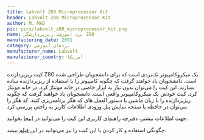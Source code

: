 ```yaml
---
title: Labvolt Z80 Microprocessor Kit
header: Labvolt Z80 Microprocessor Kit
author: M. MAD
pic: pics/labvolt_z80_microprocessor_kit.png
name: برد آموزشی ریزپردازشگر Z80
manufacturing_date: 2001
category: بردهای آموزشی
manufacturer_name: Labvolt
manufacturer_country: آمریکا
---
```

<p>
کیت ریزپردازنده
<span class="english-text">Z80</span>
یک میکروکامپیوتر تک‌بردی است که برای دانشجویان طراحی شده است. دانشجویان یاد
خواهند گرفت که چگونه کامپیوتر را با استفاده از ریزپردازنده ساده بسازند. این
کیت را می‌توان بدون نیاز به ابزار خاصی در خانه مونتاژ کرد. در خانه مونتاژ کرد.
کیت خودش یک میکروکامپیوتر واقعی است. دانشجویان یاد خواهند گرفت که چگونه
ریزپردازنده را با زبان ماشین با دستور العمل های کد هگز برنامه‌ریزی کنند. کد
هگز را می‌توان در حافظه یا صفحه نمایش پنل ورودی اطلاعات کاربر به راحتی بررسی
کرد.
</p>
<p>
جهت اطلاعات بیشتر، دفترچه راهنمای کاربری این کیت را می‌توانید در
<a href="https://manualzz.com/doc/6920400/z80-microprocessor-kit-user-s-manual" title="دفترچه راهنمای کیت آموزشی ریزپردازنده Z80">اینجا</a>
بخوانید.
</p>
<p>
چگونگی استفاده و کار کردن با این کیت را نیز می‌توانید در این
<a href="https://www.youtube.com/watch?v=6XbxiPa7uLA" title="فیلم چگونگی استفاده از کیت آموزشی ریزپردازنده Z80">فیلم</a>
ببینید.
</p>
